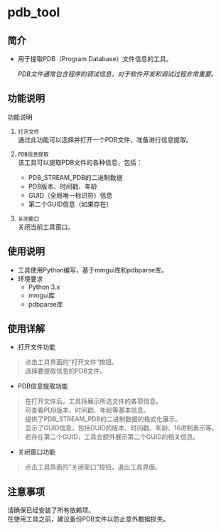 # pdb_tool

## 简介
- 用于提取PDB（Program Database）文件信息的工具。

  *PDB文件通常包含程序的调试信息，对于软件开发和调试过程非常重要。*


## 功能说明
功能说明
1. `打开文件`\
通过此功能可以选择并打开一个PDB文件，准备进行信息提取。

2. `PDB信息提取`\
该工具可以提取PDB文件的各种信息，包括：
    * PDB_STREAM_PDB的二进制数据
    * PDB版本、时间戳、年龄
    * GUID（全局唯一标识符）信息
    * 第二个GUID信息（如果存在）
3. `关闭窗口`\
关闭当前工具窗口。

## 使用说明
- 工具使用Python编写，基于mmgui库和pdbparse库。
- 环境要求
    * Python 3.x
    * mmgui库
    * pdbparse库

## 使用详解
- 打开文件功能
>点击工具界面的“打开文件”按钮。\
选择要提取信息的PDB文件。


- PDB信息提取功能
> 在打开文件后，工具将展示所选文件的各项信息。\
  可查看PDB版本、时间戳、年龄等基本信息。\
  提供了PDB_STREAM_PDB的二进制数据的格式化展示。\
  显示了GUID信息，包括GUID的版本、时间戳、年龄、16进制表示等。\
  若存在第二个GUID，工具会额外展示第二个GUID的相关信息。

- 关闭窗口功能
> 点击工具界面的“关闭窗口”按钮，退出工具界面。



## 注意事项
请确保已经安装了所有依赖项。\
在使用工具之前，建议备份PDB文件以防止意外数据损失。
